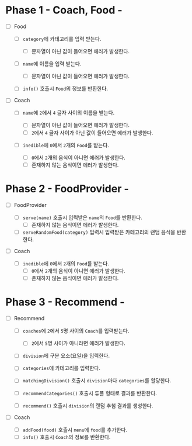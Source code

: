 # Phase 1 - Coach, Food -

- [ ] Food

  - [ ] `category`에 카테고리를 입력 받는다.

    - [ ] 문자열이 아닌 값이 들어오면 에러가 발생한다.

  - [ ] `name`에 이름을 입력 받는다.

    - [ ] 문자열이 아닌 값이 들어오면 에러가 발생한다.

  - [ ] `info()` 호출시 `Food`의 정보를 반환한다.

- [ ] Coach

  - [ ] `name`에 `2`에서 `4` 글자 사이의 이름을 받는다.

    - [ ] 문자열이 아닌 값이 들어오면 에러가 발생한다.
    - [ ] `2`에서 `4` 글자 사이가 아닌 값이 들어오면 에러가 발생한다.

  - [ ] `inedible`에 `0`에서 `2`개의 `Food`를 받는다.
    - [ ] `0`에서 `2`개의 음식이 아니면 에러가 발생한다.
    - [ ] 존재하지 않는 음식이면 에러가 발생한다.

# Phase 2 - FoodProvider -

- [ ] FoodProvider

  - [ ] `serve(name)` 호출시 입력받은 `name`의 `Food`를 반환한다.
    - [ ] 존재하지 않는 음식이면 에러가 발생한다.
  - [ ] `serveRandomFood(category)` 입력시 입력받은 카테고리의 랜덤 음식을 반환한다.

- [ ] Coach

  - [ ] `inedible`에 `0`에서 `2`개의 `Food`를 받는다.
    - [ ] `0`에서 `2`개의 음식이 아니면 에러가 발생한다.
    - [ ] 존재하지 않는 음식이면 에러가 발생한다.

# Phase 3 - Recommend -

- [ ] Recommend

  - [ ] `coaches`에 `2`에서 `5`명 사이의 `Coach`를 입력받는다.
    - [ ] `2`에서 `5`명 사이가 아니라면 에러가 발생한다.
  - [ ] `division`에 구분 요소(요일)을 입력한다.
  - [ ] `categories`에 카테고리를 입력한다.

  - [ ] `matchingDivision()` 호출시 `division`마다 `categories`를 할당한다.

  - [ ] `recommendCategories()` 호출시 튜플 형태로 결과를 반환한다.

  - [ ] `recommend()` 호출시 `division`의 랜덤 추첨 결과를 생성한다.

- [ ] Coach

  - [ ] `addFood(food)` 호출시 `menu`에 `food`를 추가한다.
  - [ ] `info()` 호출시 `Coach`의 정보를 반환한다.
